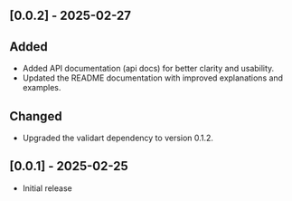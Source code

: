 ## [0.0.2] - 2025-02-27

## Added

- Added API documentation (api docs) for better clarity and usability.
- Updated the README documentation with improved explanations and examples.

## Changed

- Upgraded the validart dependency to version 0.1.2.

## [0.0.1] - 2025-02-25

- Initial release
